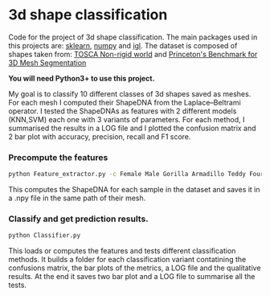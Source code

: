 # 3d shape classification

Code for the project of 3d shape classification.  The main packages used in this projects are: [sklearn](http://scikit-learn.org), [numpy](https://numpy.org/) and [igl](https://libigl.github.io/libigl-python-bindings/). The dataset is composed of shapes taken from: [TOSCA Non-rigid world](http://tosca.cs.technion.ac.il/book/resources_data.html) and [Princeton's Benchmark for 3D Mesh Segmentation](https://segeval.cs.princeton.edu/public/Download/off.zip)

**You will need Python3+ to use this project.**

My goal is to classify 10 different classes of 3d shapes saved as meshes. For each mesh I computed their ShapeDNA from the  Laplace–Beltrami operator. I tested the ShapeDNAs as features with 2 different models (KNN,SVM) each one with 3 variants of parameters. For each method, I summarised the results in a LOG file and I plotted the confusion matrix and 2 bar plot with accuracy, precision, recall and F1 score. 

### Precompute the features
```bash
python Feature_extractor.py -c Female Male Gorilla Armadillo Teddy Fourleg Ant Octopus Bird Glasses
```
This computes the ShapeDNA for each sample in the dataset and saves it in a .npy file in the same path of their mesh.

### Classify and get prediction results.
```bash
python Classifier.py
```
This loads or computes the features and tests different classification methods. It builds a folder for each classification variant contatining the confusions matrix, the bar plots of the metrics, a LOG file and the qualitative results. At the end it saves two bar plot and a LOG file to summarise all the tests.